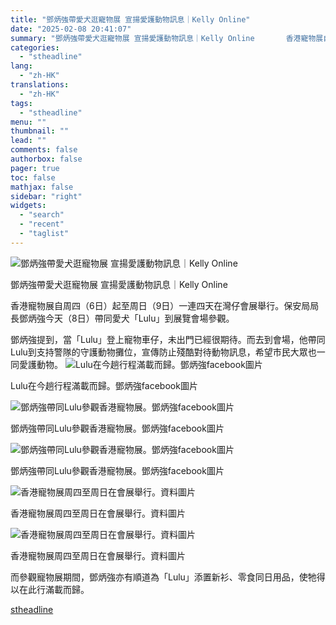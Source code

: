 ```yaml
---
title: "鄧炳強帶愛犬逛寵物展 宣揚愛護動物訊息｜Kelly Online"
date: "2025-02-08 20:41:07"
summary: "鄧炳強帶愛犬逛寵物展 宣揚愛護動物訊息｜Kelly Online       香港寵物展自周..."
categories:
  - "stheadline"
lang:
  - "zh-HK"
translations:
  - "zh-HK"
tags:
  - "stheadline"
menu: ""
thumbnail: ""
lead: ""
comments: false
authorbox: false
pager: true
toc: false
mathjax: false
sidebar: "right"
widgets:
  - "search"
  - "recent"
  - "taglist"
---
```


![鄧炳強帶愛犬逛寵物展 宣揚愛護動物訊息｜Kelly Online](https://image.stheadline.com/f/680p0/0x0/100/none/55c6e489531f514f6536a03abdf4abd5/stheadline/inewsmedia/20250208/_2025020820362989097.jpg)

鄧炳強帶愛犬逛寵物展 宣揚愛護動物訊息｜Kelly Online




香港寵物展自周四（6日）起至周日（9日）一連四天在灣仔會展舉行。保安局局長鄧炳強今天（8日）帶同愛犬「Lulu」到展覽會場參觀。

鄧炳強提到，當「Lulu」登上寵物車仔，未出門已經很期待。而去到會場，他帶同Lulu到支持警隊的守護動物攤位，宣傳防止殘酷對待動物訊息，希望市民大眾也一同愛護動物。
 ![Lulu在今趟行程滿載而歸。鄧炳強facebook圖片](https://image.hkhl.hk/f/1024p0/0x0/100/none/a8f100ac0afc03eb7d239c3b5684d0d4/2025-02/476781814_585256774271772_7229426125166633947_n.jpg)


Lulu在今趟行程滿載而歸。鄧炳強facebook圖片



 ![鄧炳強帶同Lulu參觀香港寵物展。鄧炳強facebook圖片](https://image.hkhl.hk/f/1024p0/0x0/100/none/fae6e8f4d3b540e2136fbeff33c975d7/2025-02/476832665_585256994271750_5082819419544765859_n.jpg)


鄧炳強帶同Lulu參觀香港寵物展。鄧炳強facebook圖片



 ![鄧炳強帶同Lulu參觀香港寵物展。鄧炳強facebook圖片](https://image.hkhl.hk/f/1024p0/0x0/100/none/508769bc85d26f3148111f3bc8c92afe/2025-02/476873223_585256550938461_4417860340716023695_n.jpg)


鄧炳強帶同Lulu參觀香港寵物展。鄧炳強facebook圖片



 ![香港寵物展周四至周日在會展舉行。資料圖片](https://image.hkhl.hk/f/1024p0/0x0/100/none/318a72f7b17556dad23e5beb49767822/2025-02/KakaoTalk_20250206_172739991_09.jpg)


香港寵物展周四至周日在會展舉行。資料圖片



 ![香港寵物展周四至周日在會展舉行。資料圖片](https://image.hkhl.hk/f/1024p0/0x0/100/none/30867539417a9dfb98a8984187c0c29a/2025-02/KakaoTalk_20250206_181425331_08.jpg)


香港寵物展周四至周日在會展舉行。資料圖片




而參觀寵物展期間，鄧炳強亦有順道為「Lulu」添置新衫、零食同日用品，使牠得以在此行滿載而歸。

[stheadline](https://std.stheadline.com/realtime/article/2051623/即時-港聞-鄧炳強帶愛犬逛寵物展-宣揚愛護動物訊息-Kelly-Online)
